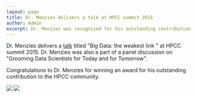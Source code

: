 ```yaml
---
layout: page
title: Dr. Menzies delivers a talk at HPCC summit 2015
author: Admin
excerpt: Dr. Menzies was recognized for his outstanding contribution
---
```

Dr. Menzies delivers a [talk](http://www.slideshare.net/timmenzies/big-data-the-weakest-link) titled "Big Data: the weakest link " at HPCC summit 2015. Dr. Menzies was also a part of a panel discussion on "Grooming Data Scientists for
Today and for Tomorrow". 

Congratulations to Dr. Menzies for winning an award for his outstanding contribution to the HPCC community.

<img align=left
src="{{site.url}}/img/DrM_hpcc_talk.png"> 
<img align=left
src="{{site.url}}/img/DrM_hpcc_panel.png">
